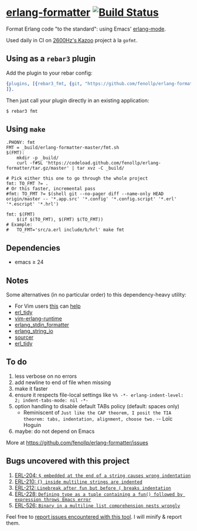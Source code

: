 # [erlang-formatter](https://github.com/fenollp/erlang-formatter) [![Build Status](https://travis-ci.org/fenollp/erlang-formatter.svg?branch=master)](https://travis-ci.org/fenollp/erlang-formatter/builds)

Format Erlang code "to the standard": using Emacs' [erlang-mode](http://erlang.org/doc/man/erlang.el.html).

Used daily in CI on [2600Hz's Kazoo](https://github.com/2600Hz/Kazoo) project à la `gofmt`.

## Using as a `rebar3` plugin

Add the plugin to your rebar config:

```erlang
{plugins, [{rebar3_fmt, {git, "https://github.com/fenollp/erlang-formatter.git", {branch, "master"}}}
]}.
```

Then just call your plugin directly in an existing application:

```shell
$ rebar3 fmt
```

## Using `make`

```make
.PHONY: fmt
FMT = _build/erlang-formatter-master/fmt.sh
$(FMT):
	mkdir -p _build/
	curl -f#SL 'https://codeload.github.com/fenollp/erlang-formatter/tar.gz/master' | tar xvz -C _build/

# Pick either this one to go through the whole project
fmt: TO_FMT ?= .
# Or this faster, incremental pass
#fmt: TO_FMT ?= $(shell git --no-pager diff --name-only HEAD origin/master -- '*.app.src' '*.config' '*.config.script' '*.erl' '*.escript' '*.hrl')

fmt: $(FMT)
	$(if $(TO_FMT), $(FMT) $(TO_FMT))
# Example:
#   TO_FMT='src/a.erl include/b/hrl' make fmt
```

## Dependencies

* emacs ≥ 24

## Notes

Some alternatives (in no particular order) to this dependency-heavy utility:

* For Vim users [this](http://erlang.org/pipermail/erlang-questions/2009-February/041719.html) can [help](http://stackoverflow.com/questions/4085411/vim-indent-like-emacs)
* [erl_tidy](./test/before/erl_tidy.escript)
* [vim-erlang-runtime](https://github.com/vim-erlang/vim-erlang-runtime)
* [erlang_stdin_formatter](https://github.com/ebengt/erlang_stdin_formatter)
* [erlang_string_io](https://github.com/ebengt/erlang_string_io)
* [sourcer](https://github.com/erlang/sourcer/pull/10)
* [erl_tidy](https://github.com/tsloughter/erl_tidy)

## To do

1. less verbose on no errors
1. add newline to end of file when missing
1. make it faster
1. ensure it respects file-local settings like `%% -*- erlang-indent-level: 2; indent-tabs-mode: nil -*-`
1. option handling to disable default TABs policy (default: spaces only)
    * Reminiscent of `Just like the CAP theorem, I posit the TIA theorem: tabs, indentation, alignment, choose two.` -- Loïc Hoguin
1. maybe: do not depend on Emacs

More at https://github.com/fenollp/erlang-formatter/issues

## Bugs uncovered with this project

1. [ERL-204: `$ embedded at the end of a string causes wrong indentation`](https://bugs.erlang.org/browse/ERL-204)
1. [ERL-210: `{} inside multiline strings are indented`](https://bugs.erlang.org/browse/ERL-210)
1. [ERL-212: `Linebreak after fun but before ( breaks indentation`](https://bugs.erlang.org/browse/ERL-212)
1. [ERL-228: `Defining type as a tuple containing a fun() followed by expression throws Emacs error`](https://bugs.erlang.org/browse/ERL-228)
1. [ERL-526: `Binary in a multiline list comprehension nests wrongly`](https://bugs.erlang.org/browse/ERL-526)

Feel free to [report issues encountered with this tool](https://github.com/fenollp/erlang-formatter/issues).
I will minify & report them.
